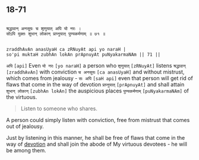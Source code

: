 ## 18-71


```shloka-sa

श्रद्धावान् अनसूयः च शृणुयात् अपि यो नरः ।
सोऽपि मुक्तः शुभान् लोकान् प्राप्नुयात् पुण्यकर्मणाम् ॥ ७१ ॥

```
```shloka-sa-hk

zraddhAvAn anasUyaH ca zRNuyAt api yo naraH |
so'pi muktaH zubhAn lokAn prApnuyAt puNyakarmaNAm || 71 ||

```
`अपि` `[api]` Even `यो नरः` `[yo naraH]` a person who `शृणुयात्` `[zRNuyAt]` listens `श्रद्धावान्` `[zraddhAvAn]` with conviction `च अनसूयः` `[ca anasUyaH]` and without mistrust, which comes from jealousy - `सः अपि` `[saH api]` even that person will get rid of flaws that come in the way of devotion `प्राप्नुयात्` `[prApnuyAt]` and shall attain `शुभान् लोकान्` `[zubhAn lokAn]` the auspicious places `पुण्यकर्मणाम्` `[puNyakarmaNAm]` of the virtuous.


<a name='applnote_237'></a>
> Listen to someone who shares.



A person could simply listen with conviction, free from mistrust that comes out of jealousy. 

Just by listening in this manner, he shall be free of flaws that come in the way of 
[devotion](Chapter_7.md#bhakti_a_defn)
 and shall join the abode of My virtuous devotees - he will be among them. 


